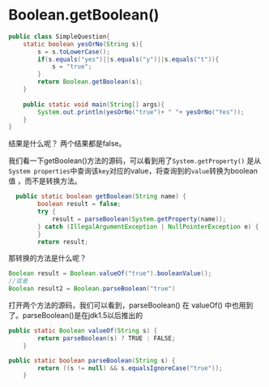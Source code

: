 # Boolean.getBoolean()

```java
public class SimpleQuestion{
    static boolean yesOrNo(String s){
        s = s.toLowerCase();
        if(s.equals("yes")||s.equals("y")||s.equals("t")){
            s = "true";
        }
        return Boolean.getBoolean(s);
    }
    
    public static void main(String[] args){
        System.out.println(yesOrNo("true")+ " "+ yesOrNo("Yes"));
    }
}
```

结果是什么呢？ 两个结果都是false。

我们看一下getBoolean()方法的源码，可以看到用了`System.getProperty()` 是从`System properties`中查询该`key`对应的value，将查询到的`value`转换为boolean值 ，而不是转换方法。

```java
  public static boolean getBoolean(String name) {
        boolean result = false;
        try {
            result = parseBoolean(System.getProperty(name));
        } catch (IllegalArgumentException | NullPointerException e) {
        }
        return result;
```

那转换的方法是什么呢？

```java
Boolean result = Boolean.valueOf("true").booleanValue();
//或者
Boolean result2 = Boolean.parseBoolean("true")
```

打开两个方法的源码，我们可以看到，parseBoolean() 在 valueOf() 中也用到了。parseBoolean()是在jdk1.5以后推出的

```java
public static Boolean valueOf(String s) {
        return parseBoolean(s) ? TRUE : FALSE;
    }
```

```java
public static boolean parseBoolean(String s) {
        return ((s != null) && s.equalsIgnoreCase("true"));
    }
```


